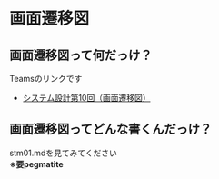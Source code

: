 # 画面遷移図

## 画面遷移図って何だっけ？
Teamsのリンクです  
* [システム設計第10回（画面遷移図）](https://asojukustudent.sharepoint.com/sites/SD2DEF_abcc21/DocLib/%E3%82%B7%E3%82%B9%E3%83%86%E3%83%A0%E8%A8%AD%E8%A8%88%E7%AC%AC10%E5%9B%9E%EF%BC%88%E7%94%BB%E9%9D%A2%E9%81%B7%E7%A7%BB%E5%9B%B3%EF%BC%89.ppsx)  

## 画面遷移図ってどんな書くんだっけ？
stm01.mdを見てみてください  
**※要pegmatite**
